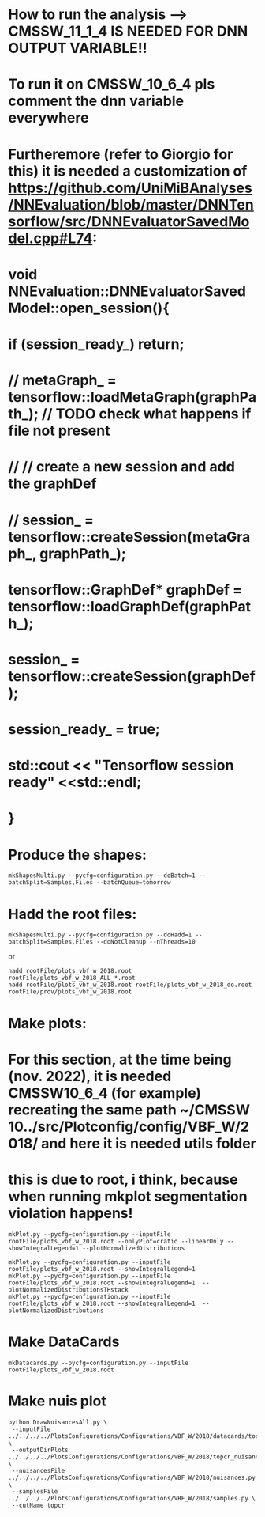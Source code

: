 
# How to run the analysis --> CMSSW_11_1_4 IS NEEDED FOR DNN OUTPUT VARIABLE!!
# To run it on CMSSW_10_6_4 pls comment the dnn variable everywhere
# Furtheremore (refer to Giorgio for this) it is needed a customization of https://github.com/UniMiBAnalyses/NNEvaluation/blob/master/DNNTensorflow/src/DNNEvaluatorSavedModel.cpp#L74:

# void NNEvaluation::DNNEvaluatorSavedModel::open_session(){
#    if (session_ready_) return;
#
#    // metaGraph_ = tensorflow::loadMetaGraph(graphPath_); // TODO check what happens if file not present
#    // // create a new session and add the graphDef
#    // session_ = tensorflow::createSession(metaGraph_, graphPath_);
#    tensorflow::GraphDef* graphDef = tensorflow::loadGraphDef(graphPath_);
#    session_ = tensorflow::createSession(graphDef);
#    session_ready_ = true;
#    std::cout << "Tensorflow session ready" <<std::endl;
# }  
    
# Produce the shapes:

    mkShapesMulti.py --pycfg=configuration.py --doBatch=1 --batchSplit=Samples,Files --batchQueue=tomorrow

# Hadd the root files:

    mkShapesMulti.py --pycfg=configuration.py --doHadd=1 --batchSplit=Samples,Files --doNotCleanup --nThreads=10

or

    hadd rootFile/plots_vbf_w_2018.root rootFile/plots_vbf_w_2018_ALL_*.root
    hadd rootFile/plots_vbf_w_2018.root rootFile/plots_vbf_w_2018_do.root rootFile/prov/plots_vbf_w_2018.root 


# Make plots:
# For this section, at the time being (nov. 2022), it is needed CMSSW10_6_4 (for example) recreating the same path ~/CMSSW 10../src/Plotconfig/config/VBF_W/2018/ and here it is needed utils folder
# this is due to root, i think, because when running mkplot segmentation violation happens!


    mkPlot.py --pycfg=configuration.py --inputFile rootFile/plots_vbf_w_2018.root --onlyPlot=cratio --linearOnly --showIntegralLegend=1 --plotNormalizedDistributions

    mkPlot.py --pycfg=configuration.py --inputFile rootFile/plots_vbf_w_2018.root --showIntegralLegend=1
    mkPlot.py --pycfg=configuration.py --inputFile rootFile/plots_vbf_w_2018.root --showIntegralLegend=1  --plotNormalizedDistributionsTHstack
    mkPlot.py --pycfg=configuration.py --inputFile rootFile/plots_vbf_w_2018.root --showIntegralLegend=1  --plotNormalizedDistributions

# Make DataCards
    mkDatacards.py --pycfg=configuration.py --inputFile rootFile/plots_vbf_w_2018.root


# Make nuis plot
    python DrawNuisancesAll.py \
     --inputFile ../../../../PlotsConfigurations/Configurations/VBF_W/2018/datacards/topcr/eta1/shapes/histos_topcr.root  \
     --outputDirPlots ../../../../PlotsConfigurations/Configurations/VBF_W/2018/topcr_nuisance  \
     --nuisancesFile ../../../../PlotsConfigurations/Configurations/VBF_W/2018/nuisances.py  \
     --samplesFile   ../../../../PlotsConfigurations/Configurations/VBF_W/2018/samples.py \
     --cutName topcr
